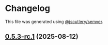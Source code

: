 # Changelog

This file was generated using [@jscutlery/semver](https://github.com/jscutlery/semver).

## [0.5.3-rc.1](https://github.com/Sitecore-PD/sitecore.cloudsdk.js/compare/utils-0.5.3-rc.0...utils-0.5.3-rc.1) (2025-08-12)
